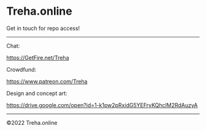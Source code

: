 # Treha.online

Get in touch for repo access!

---


Chat:

https://GetFire.net/Treha


Crowdfund:

https://www.patreon.com/Treha


Design and concept art:

https://drive.google.com/open?id=1-k1pw2pRxidG5YEFryKQhclM2RdAuzyA


---

©2022 Treha.online

